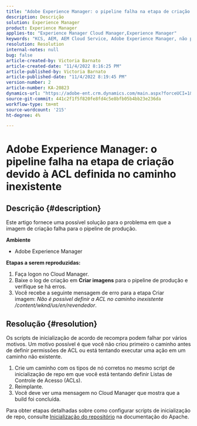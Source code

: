 ```yaml
---
title: "Adobe Experience Manager: o pipeline falha na etapa de criação devido à ACL definida no caminho inexistente"
description: Descrição
solution: Experience Manager
product: Experience Manager
applies-to: "Experience Manager Cloud Manager,Experience Manager"
keywords: "KCS, AEM, AEM Cloud Service, Adobe Experience Manager, não pode definir acl em caminho inexistente"
resolution: Resolution
internal-notes: null
bug: false
article-created-by: Victoria Barnato
article-created-date: "11/4/2022 8:16:25 PM"
article-published-by: Victoria Barnato
article-published-date: "11/4/2022 8:19:45 PM"
version-number: 2
article-number: KA-20823
dynamics-url: "https://adobe-ent.crm.dynamics.com/main.aspx?forceUCI=1&pagetype=entityrecord&etn=knowledgearticle&id=94c3a48d-7d5c-ed11-9561-6045bd006ce9"
source-git-commit: 441c2f1f5f820fe8fd4c5e8bfb05b4bb23e236da
workflow-type: tm+mt
source-wordcount: '215'
ht-degree: 4%

---
```


# Adobe Experience Manager: o pipeline falha na etapa de criação devido à ACL definida no caminho inexistente

## Descrição {#description}


Este artigo fornece uma possível solução para o problema em que a imagem de criação falha para o pipeline de produção.

<b>Ambiente</b>

- Adobe Experience Manager


<b>Etapas a serem reproduzidas:</b>

1. Faça logon no Cloud Manager.
2. Baixe o log de criação em <b>Criar imagens</b> para o pipeline de produção e verifique se há erros.
3. Você recebe a seguinte mensagem de erro para a etapa Criar imagem: *Não é possível definir a ACL no caminho inexistente /content/wknd/us/en/revendedor*.



## Resolução {#resolution}


Os scripts de inicialização de acordo de recompra podem falhar por vários motivos. Um motivo possível é que você não criou primeiro o caminho antes de definir permissões de ACL ou está tentando executar uma ação em um caminho não existente.

1. Crie um caminho com os tipos de nó corretos no mesmo script de inicialização de repo em que você está tentando definir Listas de Controle de Acesso (ACLs).
2. Reimplante.
3. Você deve ver uma mensagem no Cloud Manager que mostra que a build foi concluída.


Para obter etapas detalhadas sobre como configurar scripts de inicialização de repo, consulte [Inicialização do repositório](https://sling.apache.org/documentation/bundles/repository-initialization.html) na documentação do Apache.
